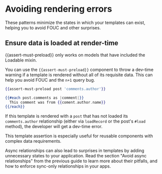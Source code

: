 # Avoiding rendering errors

These patterns minimize the states in which your templates can exist, helping you to avoid FOUC and other surprises.

## Ensure data is loaded at render-time

<aside>
  &lbrace;&lbrace;assert-must-preload&rbrace;&rbrace; only works on models that have included the Loadable mixin.
</aside>

You can use the `{{assert-must-preload}}` component to throw a dev-time warning if a template is rendered without all of its requisite data. This can help you avoid FOUC and the `n+1` query bug.

```hbs
{{assert-must-preload post 'comments.author'}}

{{#each post.comments as |comment|}}
  This comment was from {{coment.author.name}}
{{/each}}
```

If this template is rendered with a `post` that has not loaded its `comments.author` relationship (either via `loadRecord` or the post's `#load` method), the developer will get a dev-time error.

This template assertion is especially useful for reusable components with complex data requirements.

Async relationships can also lead to surprises in templates by adding unnecessary states to your application. Read the section "Avoid async relationships" from the previous guide to learn more about their pitfalls, and how to enforce sync-only relationships in your apps.
